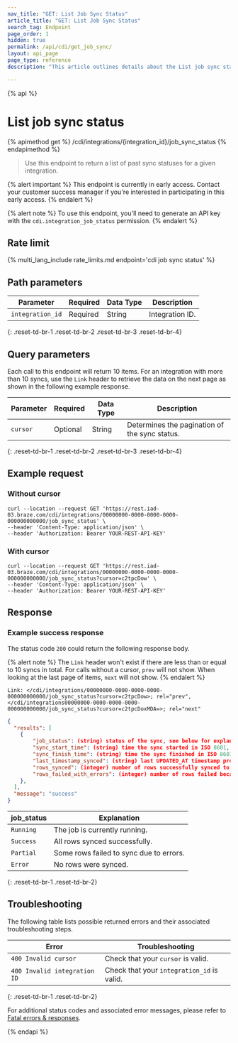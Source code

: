 ```yaml
---
nav_title: "GET: List Job Sync Status"
article_title: "GET: List Job Sync Status"
search_tag: Endpoint
page_order: 1
hidden: true
permalink: /api/cdi/get_job_sync/
layout: api_page
page_type: reference
description: "This article outlines details about the List job sync status Braze endpoint."

---
```

{% api %}
# List job sync status
{% apimethod get %}
/cdi/integrations/{integration_id}/job_sync_status
{% endapimethod %}

> Use this endpoint to return a list of past sync statuses for a given integration.

{% alert important %}
This endpoint is currently in early access. Contact your customer success manager if you're interested in participating in this early access.
{% endalert %}

{% alert note %}
To use this endpoint, you'll need to generate an API key with the `cdi.integration_job_status` permission.
{% endalert %}

## Rate limit

{% multi_lang_include rate_limits.md endpoint='cdi job sync status' %}

## Path parameters

| Parameter | Required | Data Type | Description |
|---|---|---|---|
| `integration_id` | Required | String | Integration ID. |
{: .reset-td-br-1 .reset-td-br-2 .reset-td-br-3 .reset-td-br-4}

## Query parameters

Each call to this endpoint will return 10 items. For an integration with more than 10 syncs, use the `Link` header to retrieve the data on the next page as shown in the following example response.

| Parameter | Required | Data Type | Description |
|---|---|---|---|
| `cursor` | Optional | String | Determines the pagination of the sync status. |
{: .reset-td-br-1 .reset-td-br-2 .reset-td-br-3 .reset-td-br-4}

## Example request

### Without cursor

```
curl --location --request GET 'https://rest.iad-03.braze.com/cdi/integrations/00000000-0000-0000-0000-000000000000/job_sync_status' \
--header 'Content-Type: application/json' \
--header 'Authorization: Bearer YOUR-REST-API-KEY'
```

### With cursor

```
curl --location --request GET 'https://rest.iad-03.braze.com/cdi/integrations/00000000-0000-0000-0000-000000000000/job_sync_status?cursor=c2tpcDow' \
--header 'Content-Type: application/json' \
--header 'Authorization: Bearer YOUR-REST-API-KEY'
```

## Response

### Example success response

The status code `200` could return the following response body.

{% alert note %}
The `Link` header won't exist if there are less than or equal to 10 syncs in total. For calls without a cursor, `prev` will not show. When looking at the last page of items, `next` will not show.
{% endalert %}

```
Link: </cdi/integrations/00000000-0000-0000-0000-000000000000/job_sync_status?cursor=c2tpcDow>; rel="prev",</cdi/integrations00000000-0000-0000-0000-000000000000/job_sync_status?cursor=c2tpcDoxMDA=>; rel="next"
```

```json
{
  "results": [
    {
        "job_status": (string) status of the sync, see below for explanation of different statuses,
        "sync_start_time": (string) time the sync started in ISO 8601,
        "sync_finish_time": (string) time the sync finished in ISO 8601,
        "last_timestamp_synced": (string) last UPDATED_AT timestamp processed by the sync in ISO 8601,
        "rows_synced": (integer) number of rows successfully synced to Braze,
        "rows_failed_with_errors": (integer) number of rows failed because of errors,
    },
  ],
  "message": "success"
}
```

| job_status | Explanation |
| --- | --- |
| `Running` | The job is currently running. |
| `Success` | All rows synced successfully. |
| `Partial` | Some rows failed to sync due to errors. |
| `Error` | No rows were synced. |
{: .reset-td-br-1 .reset-td-br-2}

## Troubleshooting

The following table lists possible returned errors and their associated troubleshooting steps.

| Error | Troubleshooting |
| --- | --- |
| `400 Invalid cursor` | Check that your `cursor` is valid. |
| `400 Invalid integration ID` | Check that your `integration_id` is valid. |
{: .reset-td-br-1 .reset-td-br-2}

For additional status codes and associated error messages, please refer to [Fatal errors & responses]({{site.baseurl}}/api/errors/#fatal-errors).

{% endapi %}
